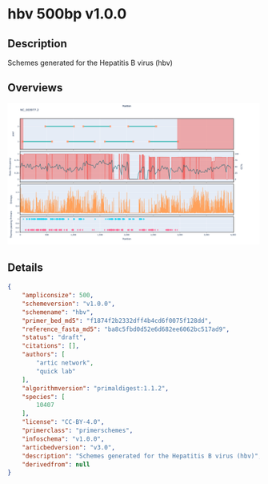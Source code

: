 # hbv 500bp v1.0.0

## Description

Schemes generated for the Hepatitis B virus (hbv)

## Overviews

![NC_003977.2.png](work/NC_003977.2.png)

## Details

```json
{
    "ampliconsize": 500,
    "schemeversion": "v1.0.0",
    "schemename": "hbv",
    "primer_bed_md5": "f1874f2b2332dff4b4cd6f0075f128dd",
    "reference_fasta_md5": "ba8c5fbd0d52e6d682ee6062bc517ad9",
    "status": "draft",
    "citations": [],
    "authors": [
        "artic network",
        "quick lab"
    ],
    "algorithmversion": "primaldigest:1.1.2",
    "species": [
        10407
    ],
    "license": "CC-BY-4.0",
    "primerclass": "primerschemes",
    "infoschema": "v1.0.0",
    "articbedversion": "v3.0",
    "description": "Schemes generated for the Hepatitis B virus (hbv)",
    "derivedfrom": null
}
```

